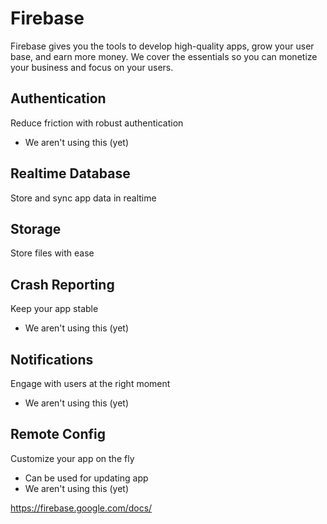 # Firebase

Firebase gives you the tools to develop high-quality apps, grow your user base, and earn more money. We cover the essentials so you can monetize your business and focus on your users.

## Authentication
Reduce friction with robust authentication

- We aren't using this (yet)

## Realtime Database
Store and sync app data in realtime

## Storage
Store files with ease

## Crash Reporting
Keep your app stable

- We aren't using this (yet)

## Notifications
Engage with users at the right moment

- We aren't using this (yet)

## Remote Config
Customize your app on the fly

- Can be used for updating app
- We aren't using this (yet)

https://firebase.google.com/docs/
